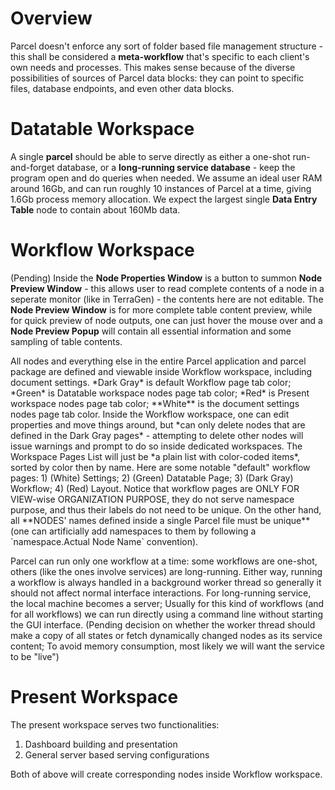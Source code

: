 <!--The description of this document should be entirely from a user's perspective. It serves as a behavior specification that is irrelevant of implementation. For actual implementation, we might use C++, C#, Python/Lua and even web technology, but that affects only the performance and programming model and shouldn't affect the design or how the program should behaves.-->

# Overview

Parcel doesn't enforce any sort of folder based file management structure - this shall be considered a **meta-workflow** that's specific to each client's own needs and processes. This makes sense because of the diverse possibilities of sources of Parcel data blocks: they can point to specific files, database endpoints, and even other data blocks.

# Datatable Workspace

A single **parcel** should be able to serve directly as either a one-shot run-and-forget database, or a **long-running service database** - keep the program open and do queries when needed<!--For this purpose it's essential that we keep the program clean by avoiding many physical popup windows or at least all windows should minimize with parent; We don't need to bother hiding the application in the task tray because having it on task bar is more expected behavior for an editor-->. We assume an ideal user RAM around 16Gb, and can run roughly 10 instances of Parcel at a time, giving 1.6Gb process memory allocation. We expect the largest single **Data Entry Table** node to contain about 160Mb data.

# Workflow Workspace

(Pending) Inside the **Node Properties Window** is a button to summon **Node Preview Window** - this allows user to read complete contents of a node in a seperate monitor (like in TerraGen) - the contents here are not editable. The **Node Preview Window** is for more complete table content preview, while for quick preview of node outputs, one can just hover the mouse over and a **Node Preview Popup** will contain all essential information and some sampling of table contents. <!--Since we already have Node Preview Popup, we might not need Node Properties Window at all especially since it's not editable anyway; Unless we also make sure Node Preview Window is real-time, so changes upstream reflects automtically so one can read statistics from it.-->

<!--Everything is a node.-->All nodes and everything else in the entire Parcel application and parcel package are defined and viewable inside Workflow workspace, including document settings<!--In fact, the Document Settings node's Node Properties Window should look the same as if someone clicks the "Document Settings" button at Home page for the document if any - which we are not doing it this way since we have a more dedicated Home page display text fields with buttons for modifying specific fields at this moment.-->. *Dark Gray* is default Workflow page tab color; *Green* is Datatable workspace nodes page tab color; *Red* is Present workspace nodes page tab color; **White** is the document settings nodes page tab color. Inside the Workflow workspace, one can edit properties and move things around, but *can only delete nodes that are defined in the Dark Gray pages* - attempting to delete other nodes will issue warnings and prompt to do so inside dedicated workspaces. The Workspace Pages List will just be *a plain list with color-coded items*, sorted by color then by name<!--We will not do collapsible catagorization to avoid complicating the UI-->. Here are some notable "default" workflow pages: 1) (White) Settings; 2) (Green) Datatable Page; 3) (Dark Gray) Workflow; 4) (Red) Layout. Notice that workflow pages are ONLY FOR VIEW-wise ORGANIZATION PURPOSE, they do not serve namespace purpose, and thus their labels do not need to be unique. On the other hand, all **NODES' names defined inside a single Parcel file must be unique** (one can artificially add namespaces to them by following a `namespace.Actual Node Name` convention).

Parcel can run only one workflow at a time: some workflows are one-shot, others (like the ones involve services) are long-running. Either way, running a workflow is always handled in a background worker thread so generally it should not affect normal interface interactions. For long-running service, the local machine becomes a server; Usually for this kind of workflows (and for all workflows) we can run directly using a command line without starting the GUI interface. (Pending decision on whether the worker thread should make a copy of all states or fetch dynamically changed nodes as its service content; To avoid memory consumption, most likely we will want the service to be "live")

# Present Workspace

The present workspace serves two functionalities:

1. Dashboard building and presentation
2. General server based serving configurations<!--This is new! We wish to be able to serve our parcel directly on the web as a database running locally! It's like SQLite, but with a web console/interface for others in LAN to access! Such service is provided per Parcel process.-->

Both of above will create corresponding nodes inside Workflow workspace.
